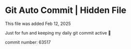 # Git Auto Commit | Hidden File

This file was added Feb 12, 2025

Just for fun and keeping my daily git commit active 🤪

commit number: 63517
